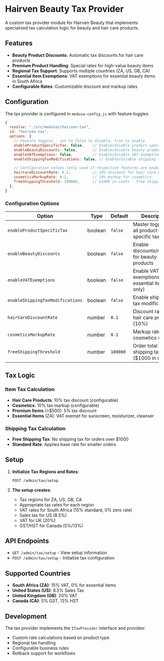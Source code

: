 # Hairven Beauty Tax Provider

A custom tax provider module for Hairven Beauty that implements specialized tax calculation logic for beauty and hair care products.

## Features

- **Beauty Product Discounts**: Automatic tax discounts for hair care products
- **Premium Product Handling**: Special rates for high-value beauty items
- **Regional Tax Support**: Supports multiple countries (ZA, US, GB, CA)
- **Essential Item Exemptions**: VAT exemptions for essential beauty items in South Africa
- **Configurable Rates**: Customizable discount and markup rates

## Configuration

The tax provider is configured in `medusa-config.js` with feature toggles:

```javascript
{
  resolve: "./src/modules/hairven-tax",
  id: "hairven-tax",
  options: {
    // Feature toggles - set to false to disable, true to enable
    enableProductSpecificTax: false,    // Enable/disable product-specific tax logic
    enableBeautyDiscounts: false,       // Enable/disable beauty product discounts/markups
    enableVATExemptions: false,         // Enable/disable VAT exemptions for essential items
    enableShippingTaxModifications: false, // Enable/disable shipping tax modifications

    // Configuration values (only used if respective features are enabled)
    hairCareDiscountRate: 0.1,          // 10% discount for hair care products
    cosmeticsMarkupRate: 0.1,           // 10% markup for cosmetics
    freeShippingThreshold: 100000,      // $1000 in cents - free shipping tax threshold
  },
}
```

### Configuration Options

| Option                           | Type    | Default  | Description                                         |
| -------------------------------- | ------- | -------- | --------------------------------------------------- |
| `enableProductSpecificTax`       | boolean | `false`  | Master toggle for all product-specific tax logic    |
| `enableBeautyDiscounts`          | boolean | `false`  | Enable discounts/markups for beauty products        |
| `enableVATExemptions`            | boolean | `false`  | Enable VAT exemptions for essential items (ZA only) |
| `enableShippingTaxModifications` | boolean | `false`  | Enable shipping tax modifications                   |
| `hairCareDiscountRate`           | number  | `0.1`    | Discount rate for hair care products (10%)          |
| `cosmeticsMarkupRate`            | number  | `0.1`    | Markup rate for cosmetics (10%)                     |
| `freeShippingThreshold`          | number  | `100000` | Order total for free shipping tax ($1000 in cents)  |

## Tax Logic

### Item Tax Calculation

- **Hair Care Products**: 10% tax discount (configurable)
- **Cosmetics**: 10% tax markup (configurable)
- **Premium Items** (>$500): 5% tax discount
- **Essential Items** (ZA): VAT exempt for sunscreen, moisturizer, cleanser

### Shipping Tax Calculation

- **Free Shipping Tax**: No shipping tax for orders over $1000
- **Standard Rate**: Applies base rate for smaller orders

## Setup

1. **Initialize Tax Regions and Rates**:

   ```bash
   POST /admin/tax/setup
   ```

2. **The setup creates**:
   - Tax regions for ZA, US, GB, CA
   - Appropriate tax rates for each region
   - VAT rates for South Africa (15% standard, 0% zero rate)
   - Sales tax for US (8.5%)
   - VAT for UK (20%)
   - GST/HST for Canada (5%/13%)

## API Endpoints

- `GET /admin/tax/setup` - View setup information
- `POST /admin/tax/setup` - Initialize tax configuration

## Supported Countries

- **South Africa (ZA)**: 15% VAT, 0% for essential items
- **United States (US)**: 8.5% Sales Tax
- **United Kingdom (GB)**: 20% VAT
- **Canada (CA)**: 5% GST, 13% HST

## Development

The tax provider implements the `ITaxProvider` interface and provides:

- Custom rate calculations based on product type
- Regional tax handling
- Configurable business rules
- Rollback support for workflows
